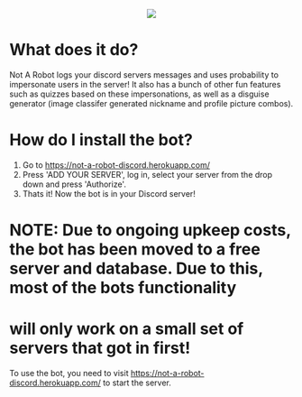 <p align="center">
  <img src=http://i.imgur.com/KAG6MVo.png/>
</p>


# What does it do?
Not A Robot logs your discord servers messages and uses probability to impersonate users in the server! It also has a bunch of other fun features such as quizzes based on these impersonations, as well as a disguise generator (image classifer generated nickname and profile picture combos).


# How do I install the bot?
1. Go to https://not-a-robot-discord.herokuapp.com/
2. Press 'ADD YOUR SERVER', log in, select your server from the drop down and press 'Authorize'.
3. Thats it! Now the bot is in your Discord server!


# NOTE: Due to ongoing upkeep costs, the bot has been moved to a free server and database. Due to this, most of the bots functionality
# will only work on a small set of servers that got in first! 

To use the bot, you need to visit https://not-a-robot-discord.herokuapp.com/ to start the server.

